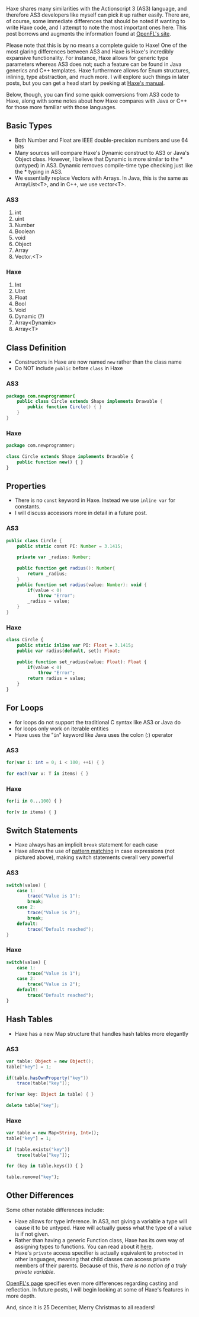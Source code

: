 Haxe shares many similarities with the Actionscript 3 (AS3) language, and therefore AS3 developers like myself can pick it up rather easily. There are, of course, some immediate differences that should be noted if wanting to write Haxe code, and I attempt to note the most important ones here. This post borrows and augments the information found at [OpenFL's site](http://www.openfl.org/archive/developer/documentation/actionscript-developers/).

Please note that this is by no means a complete guide to Haxe! One of the most glaring differences between AS3 and Haxe is Haxe's incredibly expansive functionality. For instance, Haxe allows for generic type parameters whereas AS3 does not; such a feature can be found in Java generics and C++ templates. Haxe furthermore allows for Enum structures, inlining, type abstraction, and much more. I will explore such things in later posts, but you can get a head start by peeking at [Haxe's manual](http://haxe.org/manual/introduction.html).

Below, though, you can find some quick conversions from AS3 code to Haxe, along with some notes about how Haxe compares with Java or C++ for those more familiar with those languages.

## Basic Types

* Both Number and Float are IEEE double-precision numbers and use 64 bits
* Many sources will compare Haxe's Dynamic construct to AS3 or Java's Object class. However, I believe that Dynamic is more similar to the * (untyped) in AS3. Dynamic removes compile-time type checking just like the * typing in AS3.
* We essentially replace Vectors with Arrays. In Java, this is the same as ArrayList&lt;T&gt;, and in C++, we use vector&lt;T&gt;.

<horizontal-flex>
<div style="flex: 1; margin: 0;">

### AS3

1. int
2. uint
3. Number
4. Boolean
5. void
6. Object
7. Array
8. Vector.&lt;T&gt;

</div>
<div style="flex: 1; margin: 0;">

### Haxe

1. Int
2. UInt
3. Float
4. Bool
5. Void
6. Dynamic (?)
7. Array&lt;Dynamic&gt;
8. Array&lt;T&gt;

</div>
</horizontal-flex>

## Class Definition

* Constructors in Haxe are now named `new` rather than the class name
* Do NOT include `public` before `class` in Haxe

### AS3

```actionscript
package com.newprogrammer{ 
    public class Circle extends Shape implements Drawable { 
        public function Circle() { } 
    } 
}
```

### Haxe

```haxe
package com.newprogrammer; 
 
class Circle extends Shape implements Drawable {
    public function new() { } 
}
```

## Properties

* There is no `const` keyword in Haxe. Instead we use `inline var` for constants.
* I will discuss accessors more in detail in a future post.

### AS3

```actionscript
public class Circle {
    public static const PI: Number = 3.1415;
 
    private var _radius: Number; 
 
    public function get radius(): Number{ 
        return _radius; 
    } 
    public function set radius(value: Number): void { 
        if(value < 0)
            throw "Error";
        _radius = value;
    } 
}
```

### Haxe

```haxe
class Circle { 
    public static inline var PI: Float = 3.1415;
    public var radius(default, set): Float;
 
    public function set_radius(value: Float): Float { 
        if(value < 0) 
            throw "Error"; 
        return radius = value; 
    } 
}
```

## For Loops

* for loops do not support the traditional C syntax like AS3 or Java do
* for loops only work on iterable entities
* Haxe uses the "`in`" keyword like Java uses the colon (:) operator

### AS3

```actionscript
for(var i: int = 0; i < 100; ++i) { } 
 
for each(var v: T in items) { }
```

### Haxe

```haxe
for(i in 0...100) { } 
 
for(v in items) { }
```

## Switch Statements

* Haxe always has an implicit `break` statement for each case
* Haxe allows the use of [pattern matching](http://haxe.org/manual/lf-pattern-matching.html) in case expressions (not pictured above), making switch statements overall very powerful

### AS3

```actionscript
switch(value) { 
    case 1: 
        trace("Value is 1"); 
        break; 
    case 2: 
        trace("Value is 2"); 
        break; 
    default: 
        trace("Default reached"); 
}
```

### Haxe

```haxe
switch(value) { 
    case 1: 
        trace("Value is 1"); 
    case 2: 
        trace("Value is 2"); 
    default: 
        trace("Default reached"); 
}
```

## Hash Tables

* Haxe has a new Map structure that handles hash tables more elegantly

### AS3

```actionscript
var table: Object = new Object(); 
table["key"] = 1; 
 
if(table.hasOwnProperty("key")) 
    trace(table["key"]); 
 
for(var key: Object in table) { } 
 
delete table["key"];
```

### Haxe

```haxe
var table = new Map<String, Int>();
table["key"] = 1;
 
if (table.exists("key")) 
    trace(table["key"]); 
 
for (key in table.keys()) { } 
 
table.remove("key");
```

## Other Differences

Some other notable differences include:

* Haxe allows for type inference. In AS3, not giving a variable a type will cause it to be untyped. Haxe will actually guess what the type of a value is if not given.
* Rather than having a generic Function class, Haxe has its own way of assigning types to functions. You can read about it [here](http://haxe.org/manual/types-function.html).
* Haxe's `private` access specifier is actually equivalent to `protected` in other languages, meaning that child classes can access private members of their parents. Because of this, _there is no notion of a truly private variable_.

[OpenFL's page](http://www.openfl.org/archive/developer/documentation/actionscript-developers/) specifies even more differences regarding casting and reflection. In future posts, I will begin looking at some of Haxe's features in more depth.

And, since it is 25 December, Merry Christmas to all readers!
